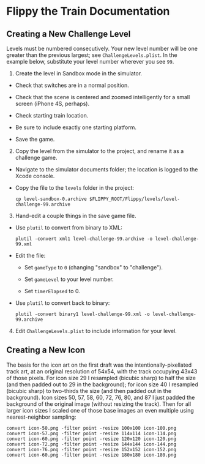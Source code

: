 # Flippy the Train Documentation

## Creating a New Challenge Level

Levels must be numbered consecutively.  Your new level number will be
one greater than the previous largest; see `ChallengeLevels.plist`.
In the example below, substitute your level number wherever you see
`99`.

1. Create the level in Sandbox mode in the simulator.

  - Check that switches are in a normal position.

  - Check that the scene is centered and zoomed intelligently for a
    small screen (iPhone 4S, perhaps).

  - Check starting train location.

  - Be sure to include exactly one starting platform.

  - Save the game.

2. Copy the level from the simulator to the project, and rename it as
   a challenge game.

  - Navigate to the simulator documents folder; the location is logged
    to the Xcode console.

  - Copy the file to the `levels` folder in the project:

        cp level-sandbox-0.archive $FLIPPY_ROOT/Flippy/levels/level-challenge-99.archive

3. Hand-edit a couple things in the save game file.

  - Use `plutil` to convert from binary to XML:

        plutil -convert xml1 level-challenge-99.archive -o level-challenge-99.xml

  - Edit the file:

    - Set `gameType` to `0` (changing "sandbox" to "challenge").

    - Set `gameLevel` to your level number.

    - Set `timerElapsed` to 0.

  - Use `plutil` to convert back to binary:

        plutil -convert binary1 level-challenge-99.xml -o level-challenge-99.archive

4. Edit `ChallengeLevels.plist` to include information for your level.

## Creating a New Icon

The basis for the icon art on the first draft was the
intentionally-pixellated track art, at an original resolution of
54x54, with the track occupying 43x43 of those pixels.  For icon size
29 I resampled (bicubic sharp) to half the size (and then padded out
to 29 in the background); for icon size 40 I resampled (bicubic sharp)
to two-thirds the size (and then padded out in the background).  Icon
sizes 50, 57, 58, 60, 72, 76, 80, and 87 I just padded the background
of the original image (without resizing the track).  Then for all
larger icon sizes I scaled one of those base images an even multiple
using nearest-neighbor sampling:

    convert icon-50.png -filter point -resize 100x100 icon-100.png
    convert icon-57.png -filter point -resize 114x114 icon-114.png
    convert icon-60.png -filter point -resize 120x120 icon-120.png
    convert icon-72.png -filter point -resize 144x144 icon-144.png
    convert icon-76.png -filter point -resize 152x152 icon-152.png
    convert icon-60.png -filter point -resize 180x180 icon-180.png
